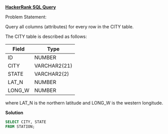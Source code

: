 ###
**[HackerRank SQL Query](https://www.hackerrank.com/challenges/weather-observation-station-1/problem?isFullScreen=true)**

Problem Statement: 

Query all columns (attributes) for every row in the CITY table.

The CITY table is described as follows:

|  Field | Type |
|-------|-----|
| ID  | NUMBER |
| CITY | VARCHAR2(21)   |
| STATE  | VARCHAR2(2)  |
| LAT_N |  NUMBER |
| LONG_W | NUMBER |

where LAT_N is the northern latitude and LONG_W is the western longitude.

**Solution**
```sql
SELECT CITY, STATE
FROM STATION;
```
